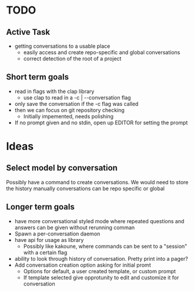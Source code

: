 # TODO

## Active Task

- getting conversations to a usable place
  - easily access and create repo-specific and global conversations
  - correct detection of the root of a project

## Short term goals

- read in flags with the clap library
  - use clap to read in a -c | --conversation flag
- only save the conversation if the -c flag was called
- then we can focus on git repository checking
  - Initially impemented, needs polishing
- If no prompt given and no stdin, open up EDITOR for setting the prompt

# Ideas

## Select model by conversation

Possibly have a command to create conversations. We would need to store the history manually
conversations can be repo specific or global


## Longer term goals

- have more conversational styled mode where repeated questions and answers can be given without rerunning comman
- Spawn a per-conversation daemon
- have api for usage as library
  - Possibly like kakoune, where commands can be sent to a "session" with a certain flag
- ability to look through history of conversation. Pretty print into a pager?
- Add conversation creation option asking for initial promt
  - Options for default, a user created template, or custom prompt
  - If template selected give opprotunity to edit and customize it for conversation